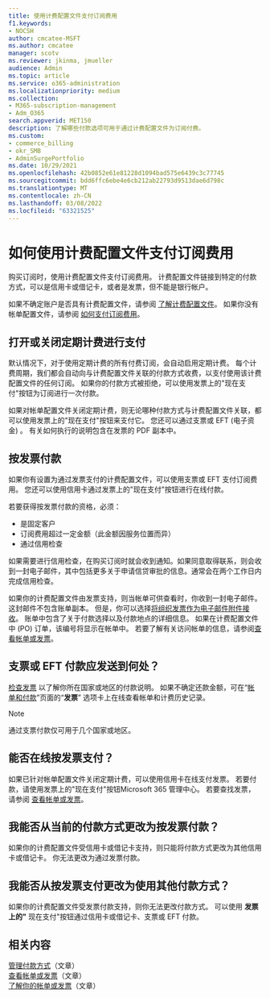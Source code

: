 ```yaml
---
title: 使用计费配置文件支付订阅费用
f1.keywords:
- NOCSH
author: cmcatee-MSFT
ms.author: cmcatee
manager: scotv
ms.reviewer: jkinma, jmueller
audience: Admin
ms.topic: article
ms.service: o365-administration
ms.localizationpriority: medium
ms.collection:
- M365-subscription-management
- Adm_O365
search.appverid: MET150
description: 了解哪些付款选项可用于通过计费配置文件为订阅付费。
ms.custom:
- commerce_billing
- okr_SMB
- AdminSurgePortfolio
ms.date: 10/29/2021
ms.openlocfilehash: 42b0852e61e81228d1094bad575e6439c3c77745
ms.sourcegitcommit: bdd6ffc6ebe4e6cb212ab22793d9513dae6d798c
ms.translationtype: MT
ms.contentlocale: zh-CN
ms.lasthandoff: 03/08/2022
ms.locfileid: "63321525"
---
```

# <a name="how-to-pay-for-your-subscription-with-a-billing-profile"></a>如何使用计费配置文件支付订阅费用

购买订阅时，使用计费配置文件支付订阅费用。 计费配置文件链接到特定的付款方式，可以是信用卡或借记卡，或者是发票，但不能是银行帐户。

如果不确定账户是否具有计费配置文件，请参阅 [了解计费配置文件](manage-billing-profiles.md)。 如果你没有帐单配置文件，请参阅 [如何支付订阅费用](pay-for-your-subscription.md)。

## <a name="paying-with-recurring-billing-turned-on-or-off"></a>打开或关闭定期计费进行支付

默认情况下，对于使用定期计费的所有付费订阅，会自动启用定期计费。 每个计费周期，我们都会自动向与计费配置文件关联的付款方式收费，以支付使用该计费配置文件的任何订阅。 如果你的付款方式被拒绝，可以使用发票上的"现在支付"按钮为订阅进行一次付款。

如果对帐单配置文件关闭定期计费，则无论哪种付款方式与计费配置文件关联，都可以使用发票上的"现在支付"按钮来支付它。 您还可以通过支票或 EFT (电子资金) 。 有关如何执行的说明包含在发票的 PDF 副本中。

## <a name="paying-by-invoice"></a>按发票付款

如果你有设置为通过发票支付的计费配置文件，可以使用支票或 EFT 支付订阅费用。 您还可以使用信用卡通过发票上的"现在支付"按钮进行在线付款。

若要获得按发票付款的资格，必须：

- 是固定客户
- 订阅费用超过一定金额（此金额因服务位置而异）
- 通过信用检查

如果需要进行信用检查，在购买订阅时就会收到通知。如果同意取得联系，则会收到一封电子邮件，其中包括更多关于申请信贷审批的信息。通常会在两个工作日内完成信用检查。

如果你的计费配置文件由发票支持，则当帐单可供查看时，你收到一封电子邮件。 这封邮件不包含账单副本。 但是，你可以选择[将组织发票作为电子邮件附件接收](manage-billing-notifications.md#receive-your-organizations-invoices-as-email-attachments)。 账单中包含了关于付款选择以及付款地点的详细信息。 如果在计费配置文件中 (PO) 订单，该编号将显示在帐单中。 若要了解有关访问帐单的信息，请参阅[查看帐单或发票](view-your-bill-or-invoice.md)。

## <a name="where-do-i-send-my-check-or-eft-payment"></a>支票或 EFT 付款应发送到何处？

[检查发票](view-your-bill-or-invoice.md) 以了解你所在国家或地区的付款说明。 如果不确定还款金额，可在“<a href="https://go.microsoft.com/fwlink/p/?linkid=2102895" target="_blank">帐单和付款</a>”页面的“**发票**” 选项卡上在线查看帐单和计费历史记录。

> [!NOTE]
> 通过支票付款仅可用于几个国家或地区。

## <a name="can-i-pay-my-invoice-online"></a>能否在线按发票支付？

如果已针对帐单配置文件关闭定期计费，可以使用信用卡在线支付发票。 若要付款，请使用发票上的"现在支付"按钮Microsoft 365 管理中心。 若要查找发票，请参阅 [查看帐单或发票](view-your-bill-or-invoice.md)。

## <a name="can-i-change-from-my-current-payment-method-to-paying-by-invoice"></a>我能否从当前的付款方式更改为按发票付款？

如果你的计费配置文件受信用卡或借记卡支持，则只能将付款方式更改为其他信用卡或借记卡。 你无法更改为通过发票付款。

## <a name="can-i-change-from-paying-by-invoice-to-using-a-different-payment-method"></a>我能否从按发票支付更改为使用其他付款方式？

如果你的计费配置文件受发票付款支持，则你无法更改付款方式。 可以使用 **发票上的"** 现在支付"按钮通过信用卡或借记卡、支票或 EFT 付款。

## <a name="related-content"></a>相关内容

[管理付款方式](manage-payment-methods.md)（文章）\
[查看帐单或发票](view-your-bill-or-invoice.md)（文章）\
[了解你的帐单或发票](understand-your-invoice.md)（文章）
